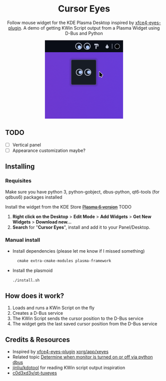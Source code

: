 <div align="center">

# Cursor Eyes

Follow mouse widget for the KDE Plasma Desktop inspired by [xfce4-eyes-plugin](https://gitlab.xfce.org/panel-plugins/xfce4-eyes-plugin). A demo of getting KWin Script output from a Plasma Widget using D-Bus and Python

![panel](screenshots/panel.png)

</div>

## TODO

* [ ] Vertical panel
* [ ] Appearance customization maybe?

## Installing

### Requisites

Make sure you have python 3, python-gobject, dbus-python, qt6-tools (for qdbus6) packages installed

Install the widget from the KDE Store ~~[Plasma 6 version](https://store.kde.org/p/2145723)~~ TODO

1. **Right click on the Desktop** > **Edit Mode** > **Add Widgets** > **Get New Widgets** > **Download new...**
2. **Search** for "**Cursor Eyes**", install and add it to your Panel/Desktop.

### Manual install

* Install dependencies (please let me know if I missed something)

  ```txt
    cmake extra-cmake-modules plasma-framework
  ```

* Install the plasmoid

  ```sh
  ./install.sh
  ```

## How does it work?

1. Loads and runs a KWin Script on the fly
2. Creates a D-Bus service
3. The KWin Script sends the cursor position to the D-Bus service
4. The widget gets the last saved cursor position from the D-Bus service

## Credits & Resources

* Inspired by [xfce4-eyes-plugin](https://gitlab.xfce.org/panel-plugins/xfce4-eyes-plugin) [xorg/app/xeyes](https://gitlab.freedesktop.org/xorg/app/xeyes)
* Related topic [Determine when monitor is turned on or off via python dbus](https://discuss.kde.org/t/determine-when-monitor-is-turned-on-or-off-via-python-dbus/11980/7)
* [jinliu/kdotool](https://github.com/jinliu/kdotool) for reading KWin script output inspiration
* [c0d3xd3v/qt-tuxeyes](https://github.com/c0d3xd3v/qt-tuxeyes)
